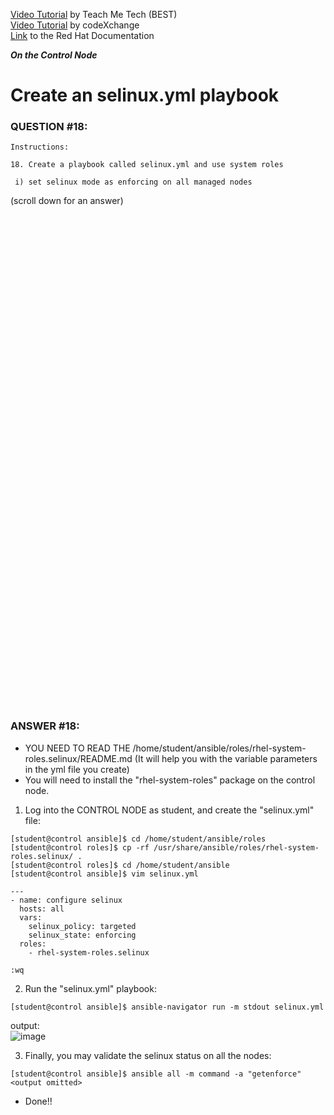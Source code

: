 <a href="https://www.youtube.com/watch?v=7fb98SMGOcw&list=PLYB6dfdhWDePZf4fd4YgGGtSX_vHKv5vz&index=9">Video Tutorial</a> by Teach Me Tech (BEST) \
<a href="https://www.youtube.com/watch?v=2u1eNdrGhjE&list=PLL_setXLS0tiYMipvQI4oUGkJwhOhn42J&index=18">Video Tutorial</a> by codeXchange \
<a href="https://docs.redhat.com/en/documentation/red_hat_enterprise_linux/9/html/automating_system_administration_by_using_rhel_system_roles/configuring-selinux-using-system-roles_automating-system-administration-by-using-rhel-system-roles#using-the-selinux-system-role-to-apply-selinux-settings-on-multiple-systems_configuring-selinux-using-system-roles">Link</a> to the Red Hat Documentation

***On the Control Node***

# Create an selinux.yml playbook
### QUESTION #18:
```
Instructions:

18. Create a playbook called selinux.yml and use system roles

 i) set selinux mode as enforcing on all managed nodes
```

(scroll down for an answer)
<br/><br/><br/><br/><br/><br/><br/><br/><br/><br/><br/><br/><br/><br/><br/><br/><br/><br/><br/><br/><br/><br/><br/><br/>
<br/><br/><br/><br/><br/><br/><br/><br/><br/><br/><br/><br/><br/><br/><br/><br/><br/><br/><br/><br/><br/><br/><br/><br/>

### ANSWER #18:
- YOU NEED TO READ THE /home/student/ansible/roles/rhel-system-roles.selinux/README.md
(It will help you with the variable parameters in the yml file you create)
- You will need to install the "rhel-system-roles" package on the control node.

1) Log into the CONTROL NODE as student, and create the "selinux.yml" file:
```
[student@control ansible]$ cd /home/student/ansible/roles
[student@control roles]$ cp -rf /usr/share/ansible/roles/rhel-system-roles.selinux/ .
[student@control roles]$ cd /home/student/ansible
[student@control ansible]$ vim selinux.yml

---
- name: configure selinux
  hosts: all
  vars:
    selinux_policy: targeted
    selinux_state: enforcing
  roles:
    - rhel-system-roles.selinux

:wq
```

2) Run the "selinux.yml" playbook:
```
[student@control ansible]$ ansible-navigator run -m stdout selinux.yml
```
output: \
![image](https://github.com/user-attachments/assets/7159724d-26e6-452b-87a1-333c4fc77023)

3) Finally, you may validate the selinux status on all the nodes:
```
[student@control ansible]$ ansible all -m command -a "getenforce"
<output omitted>
```

* Done!!
